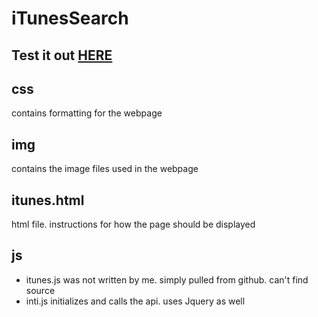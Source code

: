 # iTunesSearch
<h2>Test it out <a href="https://mshehan.github.io/iTunesSearch/itunes.html" target="_blank">HERE</a></h2>
<h2>css</h2>
contains formatting for the webpage
<h2>img</h2>
contains the image files used in the webpage
<h2>itunes.html</h2>
html file. instructions for how the page should be displayed
<h2>js</h2>
<ul>
<li>itunes.js was not written by me. simply pulled from github. can't find source</li>
<li>inti.js initializes and calls the api. uses Jquery as well</li>
</ul>
